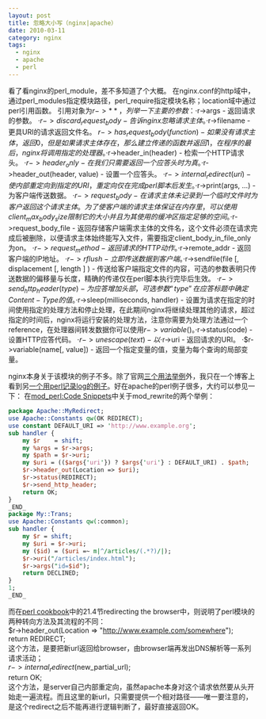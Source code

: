 ```yaml
---
layout: post
title: 忽略大小写（nginx|apache）
date: 2010-03-11
category: nginx
tags:
  - nginx
  - apache
  - perl
---
```


看了看nginx的perl_module，差不多知道了个大概。
在nginx.conf的http域中，通过perl_modules指定模块路径，perl_require指定模块名称；location域中通过perl引用函数。
引用对象为$r->**，列举一下主要的参数：
    ·$r->args - 返回请求的参数。
    ·$r->discard_request_body - 告诉nginx忽略请求主体。
    ·$r->filename - 更具URI的请求返回文件名。
    $r->has_request_body(function) - 如果没有请求主体，返回0，但是如果请求主体存在，那么建立传递的函数并返回1，在程序的最后，nginx将调用指定的处理器。
    ·$r->header_in(header) - 检索一个HTTP请求头。
    ·$r->header_only - 在我们只需要返回一个应答头时为真。
    ·$r->header_out(header, value) - 设置一个应答头。
    ·$r->internal_redirect(uri) - 使内部重定向到指定的URI，重定向仅在完成perl脚本后发生。
    ·$r->print(args, ...) - 为客户端传送数据。
    ·$r->request_body - 在请求主体未记录到一个临时文件时为客户返回这个请求主体。为了使客户端的请求主体保证在内存里，可以使用client_max_body_size限制它的大小并且为其使用的缓冲区指定足够的空间。
    ·$r->request_body_file - 返回存储客户端需求主体的文件名，这个文件必须在请求完成后被删除，以便请求主体始终能写入文件，需要指定client_body_in_file_only为on。
    ·$r->request_method - 返回请求的HTTP动作。
    ·$r->remote_addr - 返回客户端的IP地址。
    ·$r->rflush - 立即传送数据到客户端。
    ·$r->sendfile(file [, displacement [, length ] ) - 传送给客户端指定文件的内容，可选的参数表明只传送数据的偏移量与长度，精确的传递仅在perl脚本执行完毕后生效。
    ·$r->send_http_header(type) - 为应答增加头部，可选参数“type”在应答标题中确定Content-Type的值。
    ·$r->sleep(milliseconds, handler) - 设置为请求在指定的时间使用指定的处理方法和停止处理，在此期间nginx将继续处理其他的请求，超过指定的时间后，nginx将运行安装的处理方法，注意你需要为处理方法通过一个reference，在处理器间转发数据你可以使用$r->variable()。
    ·$r->status(code) - 设置HTTP应答代码。
    ·$r->unescape(text) - 以%XX的形式编码text。
    ·$r->uri - 返回请求的URI。
    ·$r->variable(name[, value]) - 返回一个指定变量的值，变量为每个查询的局部变量。

nginx本身关于该模块的例子不多。除了官网<a href="http://www.freebsdsystem.org/doc/nginx_zh/OptionalHTTPmodules/EmbeddedPerl.html" target="_blank">三个用法举例</a>外，我只在一个博客上看到另<a href="http://hi.baidu.com/ywdblog/blog/item/172010d1c8de0dd5572c8487.html" target="_blank">一个用perl记录log的例子</a>。好在apache的perl例子很多，大约可以参见一下：
在<a href="http://perl.apache.org/docs/1.0/guide/snippets.html" target="_blank">mod_perl:Code Snippets</a>中关于mod_rewrite的两个举例：
```perl
package Apache::MyRedirect;
use Apache::Constants qw(OK REDIRECT);
use constant DEFAULT_URI => 'http://www.example.org';
sub handler {
    my $r    = shift;
    my %args = $r->args;
    my $path = $r->uri;
    my $uri = (($args{'uri'}) ? $args{'uri'} : DEFAULT_URI) . $path;
    $r->header_out(Location => $uri);
    $r->status(REDIRECT);
    $r->send_http_header;
    return OK;
}
_END_
package My::Trans;
use Apache::Constants qw(:common);
sub handler {
    my $r = shift;
    my $uri = $r->uri;
    my ($id) = ($uri =~ m|^/articles/(.*?)/|);
    $r->uri("/articles/index.html");
    $r->args("id=$id");
    return DECLINED;
}
1;
_END_
```
而在<a href="http://book.opensourceproject.org.cn/lamp/perl/perlcook2/index.html?page=opensource/0596003137_perlckbk2-chp-21-sect-4.html" target="_blank">perl cookbook</a>中的21.4节redirecting the browser中，则说明了perl模块的两种转向方法及其流程的不同：    
$r->header_out(Location => "http://www.example.com/somewhere");    
return REDIRECT;    
这个方法，是要把新url返回给browser，由browser端再发出DNS解析等一系列请求活动；    
$r->internal_redirect($new_partial_url);    
return OK;    
这个方法，是server自己内部重定向，虽然apache本身对这个请求依然要从头开始走一遍流程。而且这里的新url，只需要提供一个相对路径——唯一要注意的，是这个redirect之后不能再进行逻辑判断了，最好直接返回OK。    
    
    
